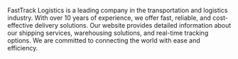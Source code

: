FastTrack Logistics is a leading company in the transportation and logistics industry. With over 10 years of experience, we offer fast, reliable, and cost-effective delivery solutions. Our website provides detailed information about our shipping services, warehousing solutions, and real-time tracking options. We are committed to connecting the world with ease and efficiency.

